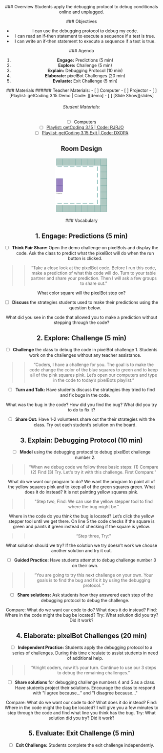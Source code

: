 <header class='header' title='Debugging Conditionals' subtitle='Lesson 15'/>

<notable>
<iconp src='/icons/activity.png'>### Overview</iconp>
Students apply the debugging protocol to debug conditionals online and unplugged.

<iconp src='/icons/objectives.png'>### Objectives</iconp>
- I can use the debugging protocol to debug my code.
- I can read an if-then statement to execute a sequence if a test is true.
- I can write an if-then statement to execute a sequence if a test is true.


<iconp src='/icons/agenda.png'>### Agenda</iconp>

1. **Engage:** Predictions (5 min)
1. **Explore:** Challenge (5 min)
1. **Explain:** Debugging Protocol  (10 min)
1. **Elaborate:** pixelBot Challenges (20 min)
1. **Evaluate:** Exit Challenge (5 min)

<note>
<iconp src='/icons/materials.png'>### Materials</iconp>
###### Teacher Materials:
- [ ] Computer
- [ ] Projector
- [ ] [Playlist: getCoding 3.15 Demo | Code: ][demo]
- [ ] [Slide Show][slides]

###### Student Materials:
- [ ] Computers
- [ ] [Playlist: getCoding 3.15  | Code: RJRJO][practice]
- [ ] [Playlist: getCoding 3.15 Exit | Code: DXOPA][exit]
</note>

## Room Design
![room](/images/layout-online.png)

<note>
<iconp src='/icons/vocab.png'>### Vocabulary</iconp>
</note>

<pagebreak/>

## 1. Engage: Predictions (5 min)
- [ ] **Think Pair Share:** Open the demo challenge on pixelBots and display the code. Ask the class to predict what the pixelBot will do when the run button is clicked.
>>“Take a close look at the pixelBot code. Before I run this code, make a prediction of what this code will do. Turn to your table partner and share your prediction. Then I will ask a few groups to share out.”

<iconp type='question'>What color square will the pixelBot stop on?</iconp>

- [ ] **Discuss** the strategies students used to make their predictions using the question below.

<iconp type='question'>What did you see in the code that allowed you to make a prediction without stepping through the code?</iconp>

## 2. Explore: Challenge (5 min)
- [ ] **Challenge** the class to debug the code in pixelBot challenge 1. Students work on the challenges without any teacher assistance.
>> “Coders, I have a challenge for you. The goal is to make the code change the color of the blue squares to green and to keep all of the pink squares pink. Let’s open our computers and type in the code to today’s pixelBots playlist.”

- [ ] **Turn and Talk:** Have students discuss the strategies they tried to find and fix bugs in the code.

<iconp type='question'>What was the bug in the code?</iconp>
<iconp type='question'>How did you find the bug?</iconp>
<iconp type='question'>What did you try to do to fix it?</iconp>

- [ ] **Share Out:** Have 1-2 volunteers share out the their strategies with the class. Try out each student’s solution on the board.

## 3. Explain: Debugging Protocol (10 min)
- [ ] **Model** using the debugging protocol to debug pixelBot challenge number 2.
>>“When we debug code we follow three basic steps: (1) Compare (2) Find (3) Try. Let's try it with this challenge. First Compare:"

<iconp type='question'>What do we want our program to do?</iconp>
<iconp type='answer'>We want the program to paint all of the yellow squares pink and to keep all of the green squares green.</iconp>
<iconp type='question'>What does it do instead?</iconp>
<iconp type='answer'>It is not painting yellow squares pink.</iconp>

>>"Step two, Find: We can use the yellow stepper tool to find where the bug might be."

<iconp type='question'>Where in the code do you think the bug is located? Let’s click the yellow stepper tool until we get there.</iconp>
<iconp type='answer'>On line 5 the code checks if the square is green and paints it green instead of checking if the square is yellow.</iconp>

>>“Step three, Try:"

<iconp type='question'>What solution should we try? If the solution we try doesn’t work we choose another solution and try it out.</iconp>

- [ ] **Guided Practice:** Have students attempt to debug challenge number 3 on their own.
>>“You are going to try this next challenge on your own. Your goals is to find the bug and fix it by using the debugging protocol. ”

- [ ] **Share solutions:** Ask students how they answered each step of the debugging protocol to debug the challenge.

<iconp type='question'>Compare: What do we want our code to do? What does it do instead?</iconp>
<iconp type='question'>Find: Where in the code might the bug be located?</iconp>
<iconp type='question'>Try: What solution did you try? Did it work?</iconp>

## 4. Elaborate: pixelBot Challenges (20 min)
- [ ] **Independent Practice:** Students apply the debugging protocol to a series of challenges. During this time circulate to assist students in need of additional help.
>>“Alright coders, now it’s your turn. Continue to use our 3 steps to debug the remaining challenges.”

- [ ] **Share solutions** for debugging challenge numbers 4 and 5 as a class. Have students project their solutions. Encourage the class to respond with "I agree because..." and "I disagree because..."

<iconp type='question'>Compare: What do we want our code to do? What does it do instead?</iconp>
<iconp type='question'>Find: Where in the code might the bug be located? I will give you a few minutes to step through the code and find what line you think has the bug.</iconp>
<iconp type='question'>Try: What solution did you try? Did it work?</iconp>

## 5. Evaluate: Exit Challenge (5 min)
- [ ] **Exit Challenge:** Students complete the exit challenge independently.

</notable>

[slides]: https://drive.google.com/open?id=161qjVHW5KRd2BE-oSWuvw1XX-JbvZUU98Xzqqt6tlTI
[practice]: www.pixelbots.io/RJRJO
[exit]: www.pixelbots.io/DXOPA

